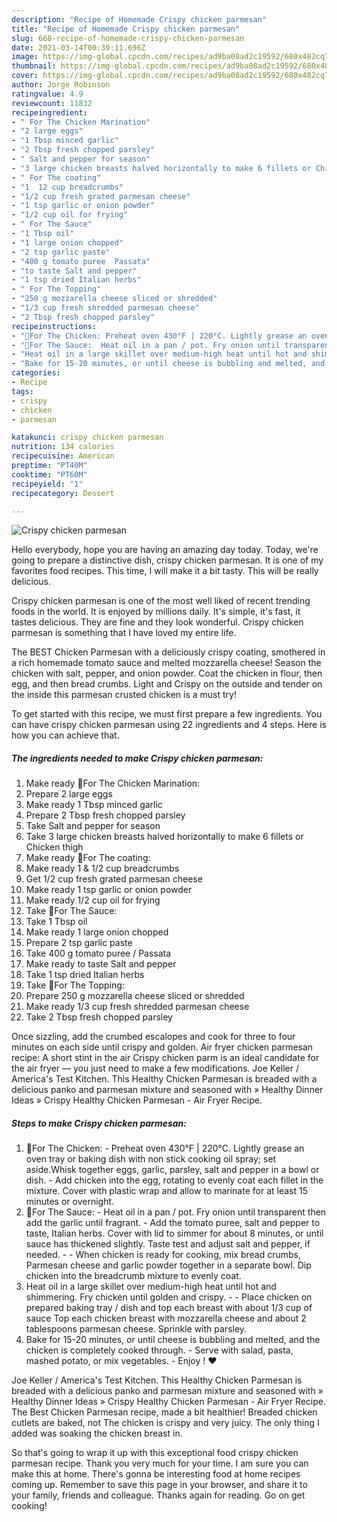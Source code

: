 ```yaml
---
description: "Recipe of Homemade Crispy chicken parmesan"
title: "Recipe of Homemade Crispy chicken parmesan"
slug: 668-recipe-of-homemade-crispy-chicken-parmesan
date: 2021-03-14T00:39:11.696Z
image: https://img-global.cpcdn.com/recipes/ad9ba08ad2c19592/680x482cq70/crispy-chicken-parmesan-recipe-main-photo.jpg
thumbnail: https://img-global.cpcdn.com/recipes/ad9ba08ad2c19592/680x482cq70/crispy-chicken-parmesan-recipe-main-photo.jpg
cover: https://img-global.cpcdn.com/recipes/ad9ba08ad2c19592/680x482cq70/crispy-chicken-parmesan-recipe-main-photo.jpg
author: Jorge Robinson
ratingvalue: 4.9
reviewcount: 11832
recipeingredient:
- " For The Chicken Marination"
- "2 large eggs"
- "1 Tbsp minced garlic"
- "2 Tbsp fresh chopped parsley"
- " Salt and pepper for season"
- "3 large chicken breasts halved horizontally to make 6 fillets or Chicken thigh"
- " For The coating"
- "1  12 cup breadcrumbs"
- "1/2 cup fresh grated parmesan cheese"
- "1 tsp garlic or onion powder"
- "1/2 cup oil for frying"
- " For The Sauce"
- "1 Tbsp oil"
- "1 large onion chopped"
- "2 tsp garlic paste"
- "400 g tomato puree  Passata"
- "to taste Salt and pepper"
- "1 tsp dried Italian herbs"
- " For The Topping"
- "250 g mozzarella cheese sliced or shredded"
- "1/3 cup fresh shredded parmesan cheese"
- "2 Tbsp fresh chopped parsley"
recipeinstructions:
- "🌻For The Chicken: Preheat oven 430°F | 220°C. Lightly grease an oven tray or baking dish with non stick cooking oil spray; set aside.Whisk together eggs, garlic, parsley, salt and pepper in a bowl or dish.  Add chicken into the egg, rotating to evenly coat each fillet in the mixture. Cover with plastic wrap and allow to marinate for at least 15 minutes or overnight."
- "🌻For The Sauce:  Heat oil in a pan / pot. Fry onion until transparent then add the garlic until fragrant.  Add the tomato puree, salt and pepper to taste, Italian herbs. Cover with lid to simmer for about 8 minutes, or until sauce has thickened slightly. Taste test and adjust salt and pepper, if needed.   When chicken is ready for cooking, mix bread crumbs, Parmesan cheese and garlic powder together in a separate bowl. Dip chicken into the breadcrumb mixture to evenly coat."
- "Heat oil in a large skillet over medium-high heat until hot and shimmering. Fry chicken until golden and crispy.   Place chicken on prepared baking tray / dish and top each breast with about 1/3 cup of sauce Top each chicken breast with mozzarella cheese and about 2 tablespoons parmesan cheese. Sprinkle with parsley."
- "Bake for 15-20 minutes, or until cheese is bubbling and melted, and the chicken is completely cooked through. Serve with salad, pasta, mashed potato, or mix vegetables.  Enjoy ! ❤️"
categories:
- Recipe
tags:
- crispy
- chicken
- parmesan

katakunci: crispy chicken parmesan 
nutrition: 134 calories
recipecuisine: American
preptime: "PT40M"
cooktime: "PT60M"
recipeyield: "1"
recipecategory: Dessert

---
```



![Crispy chicken parmesan](https://img-global.cpcdn.com/recipes/ad9ba08ad2c19592/680x482cq70/crispy-chicken-parmesan-recipe-main-photo.jpg)

Hello everybody, hope you are having an amazing day today. Today, we're going to prepare a distinctive dish, crispy chicken parmesan. It is one of my favorites food recipes. This time, I will make it a bit tasty. This will be really delicious.

Crispy chicken parmesan is one of the most well liked of recent trending foods in the world. It is enjoyed by millions daily. It's simple, it's fast, it tastes delicious. They are fine and they look wonderful. Crispy chicken parmesan is something that I have loved my entire life.

The BEST Chicken Parmesan with a deliciously crispy coating, smothered in a rich homemade tomato sauce and melted mozzarella cheese! Season the chicken with salt, pepper, and onion powder. Coat the chicken in flour, then egg, and then bread crumbs. Light and Crispy on the outside and tender on the inside this parmesan crusted chicken is a must try!


To get started with this recipe, we must first prepare a few ingredients. You can have crispy chicken parmesan using 22 ingredients and 4 steps. Here is how you can achieve that.

<!--inarticleads1-->

##### The ingredients needed to make Crispy chicken parmesan:

1. Make ready  🌻For The Chicken Marination:
1. Prepare 2 large eggs
1. Make ready 1 Tbsp minced garlic
1. Prepare 2 Tbsp fresh chopped parsley
1. Take  Salt and pepper for season
1. Take 3 large chicken breasts halved horizontally to make 6 fillets or Chicken thigh
1. Make ready  🌻For The coating:
1. Make ready 1 &amp; 1/2 cup breadcrumbs
1. Get 1/2 cup fresh grated parmesan cheese
1. Make ready 1 tsp garlic or onion powder
1. Make ready 1/2 cup oil for frying
1. Take  🌻For The Sauce:
1. Take 1 Tbsp oil
1. Make ready 1 large onion chopped
1. Prepare 2 tsp garlic paste
1. Take 400 g tomato puree / Passata
1. Make ready to taste Salt and pepper
1. Take 1 tsp dried Italian herbs
1. Take  🌻For The Topping:
1. Prepare 250 g mozzarella cheese sliced or shredded
1. Make ready 1/3 cup fresh shredded parmesan cheese
1. Take 2 Tbsp fresh chopped parsley


Once sizzling, add the crumbed escalopes and cook for three to four minutes on each side until crispy and golden. Air fryer chicken parmesan recipe: A short stint in the air Crispy chicken parm is an ideal candidate for the air fryer — you just need to make a few modifications. Joe Keller / America&#39;s Test Kitchen. This Healthy Chicken Parmesan is breaded with a delicious panko and parmesan mixture and seasoned with » Healthy Dinner Ideas » Crispy Healthy Chicken Parmesan - Air Fryer Recipe. 

<!--inarticleads2-->

##### Steps to make Crispy chicken parmesan:

1. 🌻For The Chicken: - Preheat oven 430°F | 220°C. Lightly grease an oven tray or baking dish with non stick cooking oil spray; set aside.Whisk together eggs, garlic, parsley, salt and pepper in a bowl or dish.  - Add chicken into the egg, rotating to evenly coat each fillet in the mixture. Cover with plastic wrap and allow to marinate for at least 15 minutes or overnight.
1. 🌻For The Sauce: -  Heat oil in a pan / pot. Fry onion until transparent then add the garlic until fragrant.  - Add the tomato puree, salt and pepper to taste, Italian herbs. Cover with lid to simmer for about 8 minutes, or until sauce has thickened slightly. Taste test and adjust salt and pepper, if needed. -  -  When chicken is ready for cooking, mix bread crumbs, Parmesan cheese and garlic powder together in a separate bowl. Dip chicken into the breadcrumb mixture to evenly coat.
1. Heat oil in a large skillet over medium-high heat until hot and shimmering. Fry chicken until golden and crispy.  -  - Place chicken on prepared baking tray / dish and top each breast with about 1/3 cup of sauce Top each chicken breast with mozzarella cheese and about 2 tablespoons parmesan cheese. Sprinkle with parsley.
1. Bake for 15-20 minutes, or until cheese is bubbling and melted, and the chicken is completely cooked through. - Serve with salad, pasta, mashed potato, or mix vegetables.  - Enjoy ! ❤️


Joe Keller / America&#39;s Test Kitchen. This Healthy Chicken Parmesan is breaded with a delicious panko and parmesan mixture and seasoned with » Healthy Dinner Ideas » Crispy Healthy Chicken Parmesan - Air Fryer Recipe. The Best Chicken Parmesan recipe, made a bit healthier! Breaded chicken cutlets are baked, not The chicken is crispy and very juicy. The only thing I added was soaking the chicken breast in. 

So that's going to wrap it up with this exceptional food crispy chicken parmesan recipe. Thank you very much for your time. I am sure you can make this at home. There's gonna be interesting food at home recipes coming up. Remember to save this page in your browser, and share it to your family, friends and colleague. Thanks again for reading. Go on get cooking!
